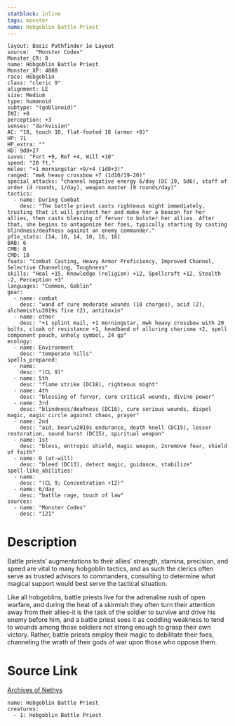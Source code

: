 ```yaml
---
statblock: inline
tags: monster
name: Hobgoblin Battle Priest
---
```

```statblock
layout: Basic Pathfinder 1e Layout
source:  "Monster Codex"
Monster_CR: 8
name: Hobgoblin Battle Priest
Monster_XP: 4800
race: Hobgoblin
class: "cleric 9"
alignment: LE
size: Medium
type: humanoid
subtype: "(goblinoid)"
INI: +0
perception: +3
senses: "darkvision"
AC: "18, touch 10, flat-footed 18 (armor +8)"
HP: 71
HP_extra: ""
HD: 9d8+27
saves: "Fort +9, Ref +4, Will +10"
speed: "20 ft."
melee: "+1 morningstar +9/+4 (1d8+3)"
ranged: "mwk heavy crossbow +7 (1d10/19-20)"
special_attacks: "channel negative energy 6/day (DC 19, 5d6), staff of order (4 rounds, 1/day), weapon master (9 rounds/day)"
tactics:
  - name: During Combat
    desc: "The battle priest casts righteous might immediately, trusting that it will protect her and make her a beacon for her allies, then casts blessing of fervor to bolster her allies. After that, she begins to antagonize her foes, typically starting by casting blindness/deafness against an enemy commander."
pf1e_stats: [14, 10, 14, 10, 16, 16]
BAB: 6
CMB: 8
CMD: 18
feats: "Combat Casting, Heavy Armor Proficiency, Improved Channel, Selective Channeling, Toughness"
skills: "Heal +15, Knowledge (religion) +12, Spellcraft +12, Stealth -2, Perception +3"
languages: "Common, Goblin"
gear:
  - name: combat
    desc: "wand of cure moderate wounds (10 charges), acid (2), alchemist\u2019s fire (2), antitoxin"
  - name: other
    desc: "+1 splint mail, +1 morningstar, mwk heavy crossbow with 20 bolts, cloak of resistance +1, headband of alluring charisma +2, spell component pouch, unholy symbol, 24 gp"
ecology:
  - name: Environment
    desc: "temperate hills"
spells_prepared:
  - name:
    desc: "(CL 9)"
  - name: 5th
    desc: "flame strike (DC18), righteous might"
  - name: 4th
    desc: "blessing of fervor, cure critical wounds, divine power"
  - name: 3rd
    desc: "blindness/deafness (DC16), cure serious wounds, dispel magic, magic circle against chaos, prayer"
  - name: 2nd
    desc: "aid, bear\u2019s endurance, death knell (DC15), lesser restoration, sound burst (DC15), spiritual weapon"
  - name: 1st
    desc: "bless, entropic shield, magic weapon, 2xremove fear, shield of faith"
  - name: 0 (at-will)
    desc: "bleed (DC13), detect magic, guidance, stabilize"
spell-like_abilities:
  - name:
    desc: "(CL 9; Concentration +12)"
  - name: 6/day
    desc: "battle rage, touch of law"
sources:
  - name: "Monster Codex"
    desc: "121"
```
# Description
Battle priests’ augmentations to their allies’ strength, stamina, precision, and speed are vital to many hobgoblin tactics, and as such the clerics often serve as trusted advisors to commanders, consulting to determine what magical support would best serve the tactical situation.

 Like all hobgoblins, battle priests live for the adrenaline rush of open warfare, and during the heat of a skirmish they often turn their attention away from their allies-it is the task of the soldier to survive and drive his enemy before him, and a battle priest sees it as coddling weakness to tend to wounds among those soldiers not strong enough to grasp their own victory. Rather, battle priests employ their magic to debilitate their foes, channeling the wrath of their gods of war upon those who oppose them.
# Source Link
[Archives of Nethys](https://aonprd.com/MonsterDisplay.aspx?ItemName=Hobgoblin%20Battle%20Priest)
```encounter-table
name: Hobgoblin Battle Priest
creatures:
  - 1: Hobgoblin Battle Priest
```
